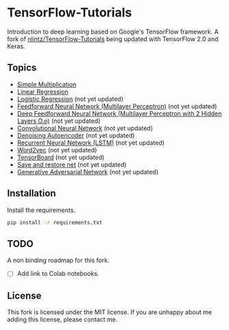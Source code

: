 # TensorFlow-Tutorials

Introduction to deep learning based on Google's TensorFlow framework.  A fork of [nlintz/TensorFlow-Tutorials](https://github.com/nlintz/TensorFlow-Tutorials) being updated with TensorFlow 2.0 and Keras.

## Topics
* [Simple Multiplication](00_multiply.ipynb)
* [Linear Regression](01_linear_regression.ipynb)
* [Logistic Regression](02_logistic_regression.ipynb) (not yet updated)
* [Feedforward Neural Network (Multilayer Perceptron)](03_net.ipynb) (not yet updated)
* [Deep Feedforward Neural Network (Multilayer Perceptron with 2 Hidden Layers O.o)](04_modern_net.ipynb) (not yet updated)
* [Convolutional Neural Network](05_convolutional_net.ipynb) (not yet updated)
* [Denoising Autoencoder](06_autoencoder.ipynb) (not yet updated)
* [Recurrent Neural Network (LSTM)](07_lstm.ipynb) (not yet updated)
* [Word2vec](08_word2vec.ipynb) (not yet updated)
* [TensorBoard](09_tensorboard.ipynb) (not yet updated)
* [Save and restore net](10_save_restore_net.ipynb) (not yet updated)
* [Generative Adversarial Network](11_gan.ipynb) (not yet updated)

## Installation
Install the requirements.

```sh
pip install -r requirements.txt
```

## TODO
A non binding roadmap for this fork.

- [ ] Add link to Colab notebooks.

## License

This fork is licensed under the MIT license. If you are unhappy about me adding this license, please contact me.
